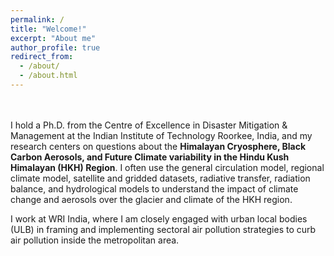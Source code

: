```yaml
---
permalink: /
title: "Welcome!"
excerpt: "About me"
author_profile: true
redirect_from: 
  - /about/
  - /about.html
---
```

<br> 
<br> 
I hold a Ph.D. from the Centre of Excellence in Disaster Mitigation & Management at the Indian Institute of Technology Roorkee, India, and my research centers on questions about the <b>Himalayan Cryosphere, Black Carbon Aerosols, and Future Climate variability in the Hindu Kush Himalayan (HKH) Region</b>. I often use the general circulation model, regional climate model, satellite and gridded datasets, radiative transfer, radiation balance, and hydrological models to understand the impact of climate change and aerosols over the glacier and climate of the HKH region.

I work at WRI India, where I am closely engaged with urban local bodies (ULB) in framing and implementing sectoral air pollution strategies to curb air pollution inside the metropolitan area.
